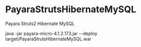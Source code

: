 # PayaraStrutsHibernateMySQL
Payara Struts2 Hibernate MySQL   


java -jar payara-micro-4.1.2.173.jar --deploy target/PayaraStrutsHibernateMySQL.war  



